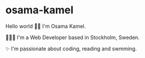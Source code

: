# osama-kamel
Hello world
👋🏻 I'm Osama Kamel.

👨🏻‍💻 I'm a Web Developer based in Stockholm, Sweden.

✨ I'm passionate about coding, reading and swmming.
